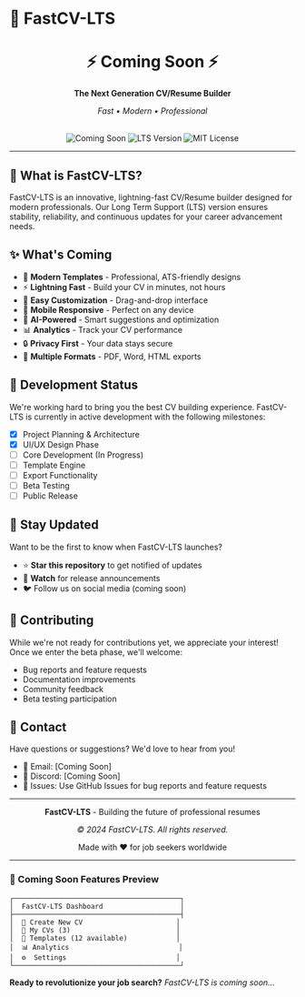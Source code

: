 # 🚀 FastCV-LTS

<div align="center">
  <h1>⚡ Coming Soon ⚡</h1>
  
  <p>
    <strong>The Next Generation CV/Resume Builder</strong>
  </p>
  
  <p>
    <em>Fast • Modern • Professional</em>
  </p>
  
  <br>
  
  <img src="https://img.shields.io/badge/Status-Coming%20Soon-orange?style=for-the-badge" alt="Coming Soon">
  <img src="https://img.shields.io/badge/Version-LTS-blue?style=for-the-badge" alt="LTS Version">
  <img src="https://img.shields.io/badge/License-MIT-green?style=for-the-badge" alt="MIT License">
</div>

---

## 🎯 What is FastCV-LTS?

FastCV-LTS is an innovative, lightning-fast CV/Resume builder designed for modern professionals. Our Long Term Support (LTS) version ensures stability, reliability, and continuous updates for your career advancement needs.

## ✨ What's Coming

- 🎨 **Modern Templates** - Professional, ATS-friendly designs
- ⚡ **Lightning Fast** - Build your CV in minutes, not hours
- 🔧 **Easy Customization** - Drag-and-drop interface
- 📱 **Mobile Responsive** - Perfect on any device
- 🤖 **AI-Powered** - Smart suggestions and optimization
- 📊 **Analytics** - Track your CV performance
- 🔒 **Privacy First** - Your data stays secure
- 💾 **Multiple Formats** - PDF, Word, HTML exports

## 🚧 Development Status

We're working hard to bring you the best CV building experience. FastCV-LTS is currently in active development with the following milestones:

- [x] Project Planning & Architecture
- [x] UI/UX Design Phase
- [ ] Core Development (In Progress)
- [ ] Template Engine
- [ ] Export Functionality
- [ ] Beta Testing
- [ ] Public Release

## 🔔 Stay Updated

Want to be the first to know when FastCV-LTS launches?

- ⭐ **Star this repository** to get notified of updates
- 👀 **Watch** for release announcements
- 🐦 Follow us on social media (coming soon)

## 🤝 Contributing

While we're not ready for contributions yet, we appreciate your interest! Once we enter the beta phase, we'll welcome:

- Bug reports and feature requests
- Documentation improvements
- Community feedback
- Beta testing participation

## 📧 Contact

Have questions or suggestions? We'd love to hear from you!

- 📧 Email: [Coming Soon]
- 💬 Discord: [Coming Soon]
- 🐛 Issues: Use GitHub Issues for bug reports and feature requests

---

<div align="center">
  <p>
    <strong>FastCV-LTS</strong> - Building the future of professional resumes
  </p>
  
  <p>
    <em>© 2024 FastCV-LTS. All rights reserved.</em>
  </p>
  
  <p>
    Made with ❤️ for job seekers worldwide
  </p>
</div>

---

### 🌟 Coming Soon Features Preview

```
┌─────────────────────────────────────────┐
│  FastCV-LTS Dashboard                   │
├─────────────────────────────────────────┤
│  📝 Create New CV                       │
│  📂 My CVs (3)                          │
│  🎨 Templates (12 available)            │
│  📊 Analytics                           │
│  ⚙️  Settings                           │
└─────────────────────────────────────────┘
```

**Ready to revolutionize your job search?** 
*FastCV-LTS is coming soon...*